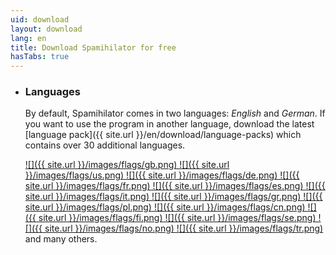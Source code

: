 ```yaml
---
uid: download
layout: download
lang: en
title: Download Spamihilator for free
hasTabs: true
---
```


<dl class="tabs contained no-buttons">
</dl>

<ul class="tabs-content contained">
<li class="active" markdown="1">

### Languages

By default, Spamihilator comes in two languages: *English* and *German*.
If you want to use the program in another language, download the latest
[language pack]({{ site.url }}/en/download/language-packs) which contains
over 30 additional languages.

<a href="{{ site.url }}/en/download/language-packs">
![]({{ site.url }}/images/flags/gb.png)
![]({{ site.url }}/images/flags/us.png)
![]({{ site.url }}/images/flags/de.png)
![]({{ site.url }}/images/flags/fr.png)
![]({{ site.url }}/images/flags/es.png)
![]({{ site.url }}/images/flags/it.png)
![]({{ site.url }}/images/flags/gr.png)
![]({{ site.url }}/images/flags/pl.png)
![]({{ site.url }}/images/flags/cn.png)
![]({{ site.url }}/images/flags/fi.png)
![]({{ site.url }}/images/flags/se.png)
![]({{ site.url }}/images/flags/no.png)
![]({{ site.url }}/images/flags/tr.png)
</a> and many others.

</li>
</ul>
